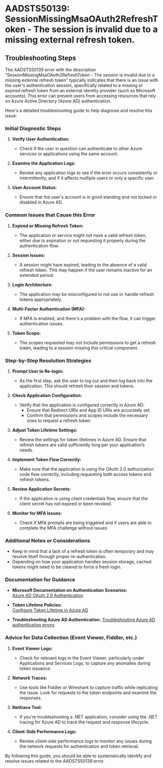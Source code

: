 # AADSTS50139: SessionMissingMsaOAuth2RefreshToken - The session is invalid due to a missing external refresh token.


## Troubleshooting Steps
The AADSTS50139 error with the description "SessionMissingMsaOAuth2RefreshToken - The session is invalid due to a missing external refresh token" typically indicates that there is an issue with the user's authentication session, specifically related to a missing or expired refresh token from an external identity provider (such as Microsoft accounts). This error can prevent users from accessing resources that rely on Azure Active Directory (Azure AD) authentication.

Here's a detailed troubleshooting guide to help diagnose and resolve this issue:

### Initial Diagnostic Steps

1. **Verify User Authentication:**
   - Check if the user in question can authenticate to other Azure services or applications using the same account.

2. **Examine the Application Logs:**
   - Review any application logs to see if the error occurs consistently or intermittently, and if it affects multiple users or only a specific user.

3. **User Account Status:**
   - Ensure that the user's account is in good standing and not locked or disabled in Azure AD.

### Common Issues that Cause this Error

1. **Expired or Missing Refresh Token:**
   - The application or service might not have a valid refresh token, either due to expiration or not requesting it properly during the authentication flow.

2. **Session Issues:**
   - A session might have expired, leading to the absence of a valid refresh token. This may happen if the user remains inactive for an extended period.

3. **Login Architecture:**
   - The application may be misconfigured to not use or handle refresh tokens appropriately.

4. **Multi-Factor Authentication (MFA):**
   - If MFA is enabled, and there's a problem with the flow, it can trigger authentication issues.

5. **Token Scope:**
   - The scopes requested may not include permissions to get a refresh token, leading to a session missing this critical component.

### Step-by-Step Resolution Strategies

1. **Prompt User to Re-login:**
   - As the first step, ask the user to log out and then log back into the application. This should refresh their session and tokens.

2. **Check Application Configuration:**
   - Verify that the application is configured correctly in Azure AD:
     - Ensure that Redirect URIs and App ID URIs are accurately set.
     - Confirm that permissions and scopes include the necessary ones to request a refresh token.
  
3. **Adjust Token Lifetime Settings:**
   - Review the settings for token lifetimes in Azure AD. Ensure that refresh tokens are valid sufficiently long per your application’s needs.

4. **Implement Token Flow Correctly:**
   - Make sure that the application is using the OAuth 2.0 authorization code flow correctly, including requesting both access tokens and refresh tokens.

5. **Review Application Secrets:**
   - If the application is using client credentials flow, ensure that the client secret has not expired or been revoked.

6. **Monitor for MFA Issues:**
   - Check if MFA prompts are being triggered and if users are able to complete the MFA challenge without issues.

### Additional Notes or Considerations

- Keep in mind that a lack of a refresh token is often temporary and may resolve itself through proper re-authentication.
- Depending on how your application handles session storage, cached tokens might need to be cleared to force a fresh login.

### Documentation for Guidance

- **Microsoft Documentation on Authentication Scenarios:**  
  [Azure AD OAuth 2.0 Authentication](https://docs.microsoft.com/en-us/azure/active-directory/develop/v2-oauth2-auth-code-flow)
  
- **Token Lifetime Policies:**  
  [Configure Token Lifetime in Azure AD](https://docs.microsoft.com/en-us/azure/active-directory/develop/active-directory-configurable-token-lifetimes)

- **Troubleshooting Azure AD Authentication:**
  [Troubleshooting Azure AD authentication errors](https://docs.microsoft.com/en-us/azure/active-directory/develop/troubleshoot-authentication)

### Advice for Data Collection (Event Viewer, Fiddler, etc.)

1. **Event Viewer Logs:**
   - Check for relevant logs in the Event Viewer, particularly under Applications and Services Logs, to capture any anomalies during token issuance.

2. **Network Traces:**
   - Use tools like Fiddler or Wireshark to capture traffic while replicating the issue. Look for requests to the token endpoints and examine the responses.

3. **Nettrace Tool:**
   - If you’re troubleshooting a .NET application, consider using the .NET tracing for Azure AD to track the request and response lifecycle.

4. **Client-Side Performance Logs:**
   - Review client-side performance logs to monitor any issues during the network requests for authentication and token retrieval.

By following this guide, you should be able to systematically identify and resolve issues related to the AADSTS50139 error.